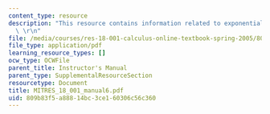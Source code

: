 ```yaml
---
content_type: resource
description: "This resource contains information related to exponentials and logarithms.\
  \ \r\n"
file: /media/courses/res-18-001-calculus-online-textbook-spring-2005/809b83f5a88814bc3ce160306c56c360_MITRES_18_001_manual6.pdf
file_type: application/pdf
learning_resource_types: []
ocw_type: OCWFile
parent_title: Instructor's Manual
parent_type: SupplementalResourceSection
resourcetype: Document
title: MITRES_18_001_manual6.pdf
uid: 809b83f5-a888-14bc-3ce1-60306c56c360
---
```

